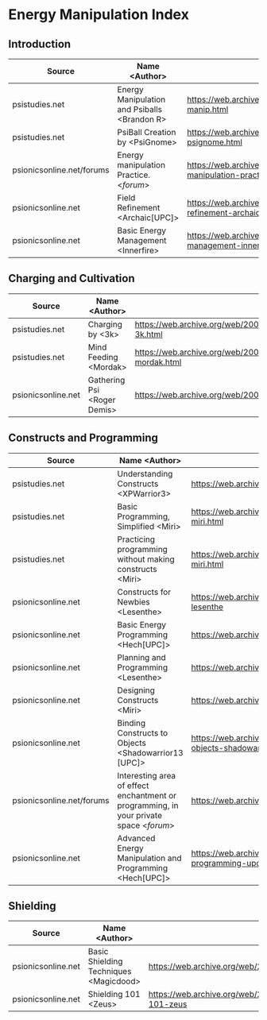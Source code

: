 # Energy Manipulation Index

## Introduction

| Source | Name \<Author> | Link | Notes |
| ------ | ---- | ---- | ----- |
| psistudies.net | Energy Manipulation and Psiballs \<Brandon R> | https://web.archive.org/web/20071223145443/http://psistudies.net:80/_articles_backup/basic-psi-manip.html | 
| psistudies.net | PsiBall Creation by \<PsiGnome> | https://web.archive.org/web/20071205095307/http://psistudies.net:80/_articles_backup/psiballcreation-psignome.html |
| psionicsonline.net\/forums | Energy manipulation Practice. \<_forum_> | https://web.archive.org/web/20080927204311/http://www.psionicsonline.net:80/forums/energy-manipulation-practice | 
| psionicsonline.net | Field Refinement \<Archaic\[UPC]> | https://web.archive.org/web/20091117130608/http://www.psionicsonline.net:80/article/field-refinement-archaic-upc | 
| psionicsonline.net | Basic Energy Management \<Innerfire> | https://web.archive.org/web/20090827005702/http://www.psionicsonline.net:80/article/basic-energy-management-innerfire | 

## Charging and Cultivation

| Source | Name  \<Author> | Link | Notes |
| ------ | ---- | ---- | ----- |
| psistudies.net | Charging by \<3k> | https://web.archive.org/web/20071223145448/http://psistudies.net:80/_articles_backup/charging-3k.html | 
| psistudies.net | Mind Feeding \<Mordak> | https://web.archive.org/web/20071205095247/http://psistudies.net:80/_articles_backup/mindfeeding-mordak.html |
| psionicsonline.net | Gathering Psi \<Roger Demis> | https://web.archive.org/web/20080313094759/http://www.psionicsonline.net/gatheringpsiroger |

## Constructs and Programming

| Source | Name  \<Author> | Link | Notes |
| ------ | ---- | ---- | ----- |
| psistudies.net | Understanding Constructs \<XPWarrior3> | https://web.archive.org/web/20071205095224/http://psistudies.net:80/_articles_backup/constructs-xpw3.html | 
| psistudies.net | Basic Programming, Simplified \<Miri> | https://web.archive.org/web/20071205095257/http://psistudies.net:80/_articles_backup/programming-simplified-miri.html | 
| psistudies.net | Practicing programming without making constructs \<Miri> | https://web.archive.org/web/20071205095252/http://psistudies.net:80/_articles_backup/programming-practice-miri.html | 
| psionicsonline.net | Constructs for Newbies \<Lesenthe> | https://web.archive.org/web/20091009095620/http://www.psionicsonline.net:80/article/constructs-newbies-lesenthe | 
| psionicsonline.net | Basic Energy Programming \<Hech\[UPC]> | https://web.archive.org/web/20111212201942/http://www.psionicsonline.net/basic-energy-programming-upc/ | 
| psionicsonline.net | Planning and Programming \<Lesenthe> | https://web.archive.org/web/20130710233943/http://psionicsonline.net:80/book/export/html/7322 | 
| psionicsonline.net | Designing Constructs \<Miri> | https://web.archive.org/web/20111212201944/http://www.psionicsonline.net/designing-constructs/ | 
| psionicsonline.net | Binding Constructs to Objects \<Shadowarrior13 \[UPC]> | https://web.archive.org/web/20091117130600/http://www.psionicsonline.net:80/article/binding-constructs-objects-shadowarrior13-upc | 
| psionicsonline.net\/forums | Interesting area of effect enchantment or programming, in your private space \<_forum_> | https://web.archive.org/web/20110524030000/http://www.psionicsonline.net:80/forums/index.php/topic,2868.0.html | 
| psionicsonline.net | Advanced Energy Manipulation and Programming \<Hech\[UPC]> | https://web.archive.org/web/20111212201947/http://www.psionicsonline.net/advanced-energy-manipulation-and-programming-upc/ |

## Shielding

| Source | Name  \<Author> | Link | Notes |
| ------ | ---- | ---- | ----- |
| psionicsonline.net | Basic Shielding Techniques \<Magicdood> | https://web.archive.org/web/20080411092818/http://www.psionicsonline.net/basicshieldingtechniques | 
| psionicsonline.net | Shielding 101 \<Zeus> | https://web.archive.org/web/20091117130616/http://www.psionicsonline.net:80/article/shielding-101-zeus | 
